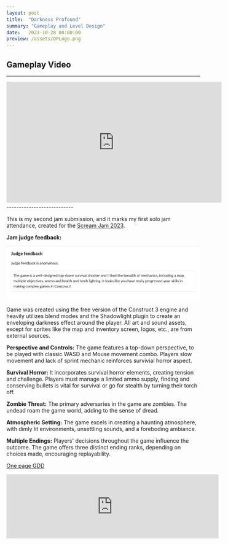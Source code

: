 ```yaml
---
layout: post
title:  "Darkness Profound"
summary: "Gameplay and Level Design"
date:   2023-10-28 00:00:00
preview: /assets/DPLogo.png
---
```

## Gameplay Video
---------------------------

<iframe width="560" height="315" src="https://www.youtube.com/embed/gxZ5lGn4z0Y?si=e6YpI_lLaDrK_uQR" title="YouTube video player" frameborder="0" allow="accelerometer; autoplay; clipboard-write; encrypted-media; gyroscope; picture-in-picture; web-share" allowfullscreen></iframe>
---------------------------

This is my second jam submission, and it marks my first solo jam attendance, created for the [Scream Jam 2023](https://htramu.itch.io/darkness-profound). 

 **Jam judge feedback:**

![Picture 4](/assets/darknessProfound_4.png)

Game was created using the free version of the Construct 3 engine and heavily utilizes blend modes and the Shadowlight plugin to create an enveloping darkness effect around the player. All art and sound assets, except for sprites like the map and inventory screen, logos, etc., are from external sources.

**Perspective and Controls:** The game features a top-down perspective, to be played with classic WASD and Mouse movement combo. Players slow movement and lack of sprint mechanic reinforces survivial horror aspect.

**Survival Horror:** It incorporates survival horror elements, creating tension and challenge. Players must manage a limited ammo supply, finding and conserving bullets is vital for survival or go for stealth by turning their torch off.

**Zombie Threat:** The primary adversaries in the game are zombies. The undead roam the game world, adding to the sense of dread.

**Atmospheric Setting:** The game excels in creating a haunting atmosphere, with dimly lit environments, unsettling sounds, and a foreboding ambiance.

**Multiple Endings:** Players' decisions throughout the game influence the outcome. The game offers three distinct ending ranks, depending on choices made, encouraging replayability.


[One page GDD](/assets/DP_one_page_GDD.pdf)

<iframe frameborder="0" src="https://itch.io/embed/2318085" width="552" height="167"><a href="https://htramu.itch.io/darkness-profound">Darkness Profound by Umarth</a></iframe>
